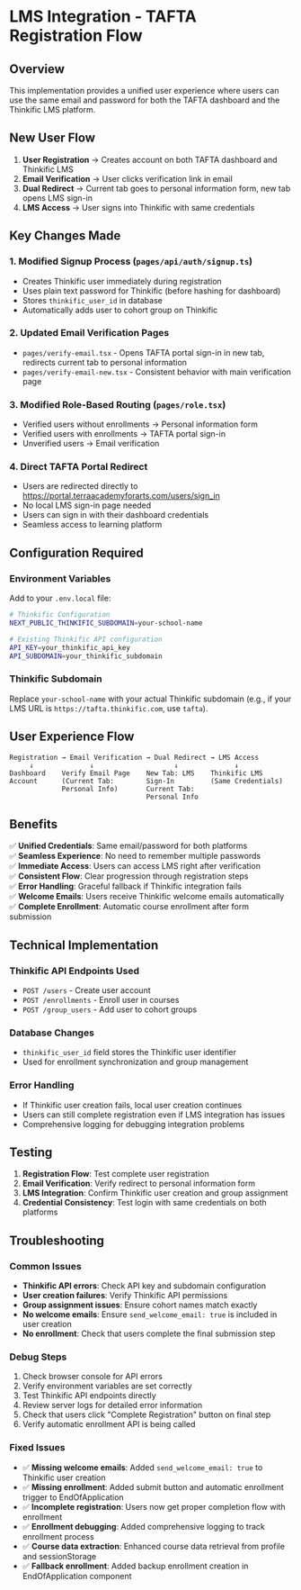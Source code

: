 # LMS Integration - TAFTA Registration Flow

## Overview

This implementation provides a unified user experience where users can use the same email and password for both the TAFTA dashboard and the Thinkific LMS platform.

## New User Flow

1. **User Registration** → Creates account on both TAFTA dashboard and Thinkific LMS
2. **Email Verification** → User clicks verification link in email
3. **Dual Redirect** → Current tab goes to personal information form, new tab opens LMS sign-in
4. **LMS Access** → User signs into Thinkific with same credentials

## Key Changes Made

### 1. Modified Signup Process (`pages/api/auth/signup.ts`)
- Creates Thinkific user immediately during registration
- Uses plain text password for Thinkific (before hashing for dashboard)
- Stores `thinkific_user_id` in database
- Automatically adds user to cohort group on Thinkific

### 2. Updated Email Verification Pages
- `pages/verify-email.tsx` - Opens TAFTA portal sign-in in new tab, redirects current tab to personal information
- `pages/verify-email-new.tsx` - Consistent behavior with main verification page

### 3. Modified Role-Based Routing (`pages/role.tsx`)
- Verified users without enrollments → Personal information form
- Verified users with enrollments → TAFTA portal sign-in
- Unverified users → Email verification

### 4. Direct TAFTA Portal Redirect
- Users are redirected directly to https://portal.terraacademyforarts.com/users/sign_in
- No local LMS sign-in page needed
- Users can sign in with their dashboard credentials
- Seamless access to learning platform

## Configuration Required

### Environment Variables
Add to your `.env.local` file:

```bash
# Thinkific Configuration
NEXT_PUBLIC_THINKIFIC_SUBDOMAIN=your-school-name

# Existing Thinkific API configuration
API_KEY=your_thinkific_api_key
API_SUBDOMAIN=your_thinkific_subdomain
```

### Thinkific Subdomain
Replace `your-school-name` with your actual Thinkific subdomain (e.g., if your LMS URL is `https://tafta.thinkific.com`, use `tafta`).

## User Experience Flow

```
Registration → Email Verification → Dual Redirect → LMS Access
     ↓              ↓                    ↓              ↓
Dashboard    Verify Email Page    New Tab: LMS    Thinkific LMS
Account      (Current Tab:        Sign-In         (Same Credentials)
             Personal Info)       Current Tab:
                                  Personal Info
```

## Benefits

✅ **Unified Credentials**: Same email/password for both platforms  
✅ **Seamless Experience**: No need to remember multiple passwords  
✅ **Immediate Access**: Users can access LMS right after verification  
✅ **Consistent Flow**: Clear progression through registration steps  
✅ **Error Handling**: Graceful fallback if Thinkific integration fails  
✅ **Welcome Emails**: Users receive Thinkific welcome emails automatically  
✅ **Complete Enrollment**: Automatic course enrollment after form submission  

## Technical Implementation

### Thinkific API Endpoints Used
- `POST /users` - Create user account
- `POST /enrollments` - Enroll user in courses
- `POST /group_users` - Add user to cohort groups

### Database Changes
- `thinkific_user_id` field stores the Thinkific user identifier
- Used for enrollment synchronization and group management

### Error Handling
- If Thinkific user creation fails, local user creation continues
- Users can still complete registration even if LMS integration has issues
- Comprehensive logging for debugging integration problems

## Testing

1. **Registration Flow**: Test complete user registration
2. **Email Verification**: Verify redirect to personal information form
3. **LMS Integration**: Confirm Thinkific user creation and group assignment
4. **Credential Consistency**: Test login with same credentials on both platforms

## Troubleshooting

### Common Issues
- **Thinkific API errors**: Check API key and subdomain configuration
- **User creation failures**: Verify Thinkific API permissions
- **Group assignment issues**: Ensure cohort names match exactly
- **No welcome emails**: Ensure `send_welcome_email: true` is included in user creation
- **No enrollment**: Check that users complete the final submission step

### Debug Steps
1. Check browser console for API errors
2. Verify environment variables are set correctly
3. Test Thinkific API endpoints directly
4. Review server logs for detailed error information
5. Check that users click "Complete Registration" button on final step
6. Verify automatic enrollment API is being called

### Fixed Issues
- ✅ **Missing welcome emails**: Added `send_welcome_email: true` to Thinkific user creation
- ✅ **Missing enrollment**: Added submit button and automatic enrollment trigger to EndOfApplication
- ✅ **Incomplete registration**: Users now get proper completion flow with enrollment
- ✅ **Enrollment debugging**: Added comprehensive logging to track enrollment process
- ✅ **Course data extraction**: Enhanced course data retrieval from profile and sessionStorage
- ✅ **Fallback enrollment**: Added backup enrollment creation in EndOfApplication component





